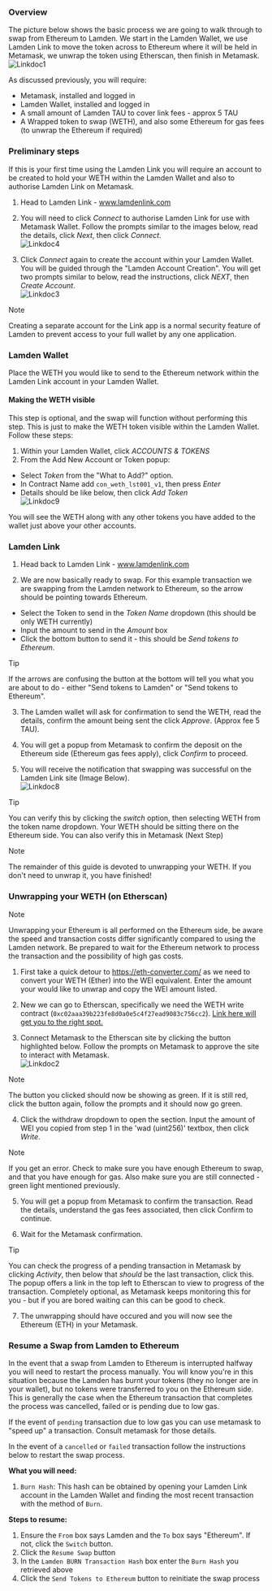 ### Overview

The picture below shows the basic process we are going to walk through to swap from Ethereum to Lamden.  We start in the Lamden Wallet, we use Lamden Link to move the token across to Ethereum where it will be held in Metamask, we unwrap the token using Etherscan, then finish in Metamask.    
![Linkdoc1](./static/L2ELink1.png ':size=700')    

As discussed previously, you will require:
* Metamask, installed and logged in
* Lamden Wallet, installed and logged in
* A small amount of Lamden TAU to cover link fees - approx 5 TAU
* A Wrapped token to swap (WETH), and also some Ethereum for gas fees (to unwrap the Ethereum if required)

### Preliminary steps
If this is your first time using the Lamden Link you will require an account to be created to hold your WETH within the Lamden Wallet and also to authorise Lamden Link on Metamask.  

1. Head to Lamden Link - www.lamdenlink.com    

2. You will need to click *Connect* to authorise Lamden Link for use with Metamask Wallet.  Follow the prompts similar to the images below, read the details, click *Next*, then click *Connect*.    
![Linkdoc4](./static/Link4.png ':size=600')    

3. Click *Connect* again to create the account within your Lamden Wallet. You will be guided through the "Lamden Account Creation". You will get two prompts similar to below, read the instructions, click *NEXT*, then *Create Account*.    
![Linkdoc3](./static/Link3.png ':size=600')    

>[!Note]
>Creating a separate account for the Link app is a normal security feature of Lamden to prevent access to your full wallet by any one application.   

### Lamden Wallet
Place the WETH you would like to send to the Ethereum network within the Lamden Link account in your Lamden Wallet. 

#### Making the WETH visible    
This step is optional, and the swap will function without performing this step. This is just to make the WETH token visible within the Lamden Wallet. Follow these steps:    
1. Within your Lamden Wallet, click *ACCOUNTS & TOKENS*    
2. From the Add New Account or Token popup:    
* Select *Token* from the "What to Add?" option.
* In Contract Name add `con_weth_lst001_v1`, then press *Enter*
* Details should be like below, then click *Add Token*    
![Linkdoc9](./static/Link9.png ':size=300')

You will see the WETH along with any other tokens you have added to the wallet just above your other accounts.

### Lamden Link

1. Head back to Lamden Link - www.lamdenlink.com    

2. We are now basically ready to swap.  For this example transaction we are swapping from the Lamden network to Ethereum, so the arrow should be pointing towards Ethereum.     
* Select the Token to send in the *Token Name* dropdown (this should be only WETH currently)
* Input the amount to send in the *Amount* box
* Click the bottom button to send it - this should be *Send tokens to Ethereum*.    
>[!Tip] 
>If the arrows are confusing the button at the bottom will tell you what you are about to do - either "Send tokens to Lamden" or "Send tokens to Ethereum".   

3. The Lamden wallet will ask for confirmation to send the WETH, read the details, confirm the amount being sent the click *Approve*. (Approx fee 5 TAU).    

4. You will get a popup from Metamask to confirm the deposit on the Ethereum side (Ethereum gas fees apply), click *Confirm* to proceed.   

5. You will receive the notification that swapping was successful on the Lamden Link site (Image Below).    
![Linkdoc8](./static/Link8.png ':size=800')

>[!Tip]
>You can verify this by clicking the *switch* option, then selecting WETH from the token name dropdown. Your WETH should be sitting there on the Ethereum side. You can also verify this in Metamask (Next Step)    

>[!Note]
>The remainder of this guide is devoted to unwrapping your WETH. If you don't need to unwrap it, you have finished!    

### Unwrapping your WETH (on Etherscan)


>[!Note]
>Unwrapping your Ethereum is all performed on the Ethereum side, be aware the speed and transaction costs differ significantly compared to using the Lamden network. Be prepared to wait for the Ethereum network to process the transaction and the possibility of high gas costs.    

1. First take a quick detour to https://eth-converter.com/ as we need to convert your WETH (Ether) into the WEI equivalent. Enter the amount your would like to unwrap and copy the WEI amount listed.    

2. New we can go to Etherscan, specifically we need the WETH write contract (`0xc02aaa39b223fe8d0a0e5c4f27ead9083c756cc2`). [Link here will get you to the right spot.](https://etherscan.io/token/0xc02aaa39b223fe8d0a0e5c4f27ead9083c756cc2#writeContract)    

3. Connect Metamask to the Etherscan site by clicking the button highlighted below. Follow the prompts on Metamask to approve the site to interact with Metamask.    
![Linkdoc2](./static/Link2.png ':size=600')

>[!Note] 
>The button you clicked should now be showing as green. If it is still red, click the button again, follow the prompts and it should now go green.    

4. Click the withdraw dropdown to open the section. Input the amount of WEI you copied from step 1 in the 'wad (uint256)' textbox, then click *Write*.    

>[!Note]
>If you get an error. Check to make sure you have enough Ethereum to swap, and that you have enough for gas. Also make sure you are still connected - green light mentioned previously.    

5. You will get a popup from Metamask to confirm the transaction. Read the details, understand the gas fees associated, then click Confirm to continue.    

6. Wait for the Metamask confirmation.    

>[!Tip]
>You can check the progress of a pending transaction in Metamask by clicking *Activity*, then below that *should* be the last transaction, click this. The popup offers a link in the top left to Etherscan to view to progress of the transaction. Completely optional, as Metamask keeps monitoring this for you - but if you are bored waiting can this can be good to check.    

7. The unwrapping should have occured and you will now see the Ethereum (ETH) in your Metamask.

### Resume a Swap from Lamden to Ethereum
In the event that a swap from Lamden to Ethereum is interrupted halfway you will need to restart the process manually.
You will know you're in this situation because the Lamden has burnt your tokens (they no longer are in your wallet), but no tokens were transferred to you on the Ethereum side.  This is generally the case when the Ethereum transaction that completes the process was cancelled, failed or is pending due to low gas.

If the event of `pending` transaction due to low gas you can use metamask to "speed up" a transaction. Consult metamask for those details.

In the event of a `cancelled` or `failed` transaction follow the instructions below to restart the swap process.

<strong>What you will need:</strong>
1. `Burn Hash`: This hash can be obtained by opening your Lamden Link account in the Lamden Wallet and finding the most recent transaction with the method of `Burn`.

<strong>Steps to resume:</strong>
1. Ensure the `From` box says Lamden and the `To` box says "Ethereum".  If not, click the `Switch` button.
2. Click the `Resume Swap` button
3. In the `Lamden BURN Transaction Hash` box enter the `Burn Hash` you retrieved above
4. Click the `Send Tokens to Ethereum` button to reinitiate the swap process
